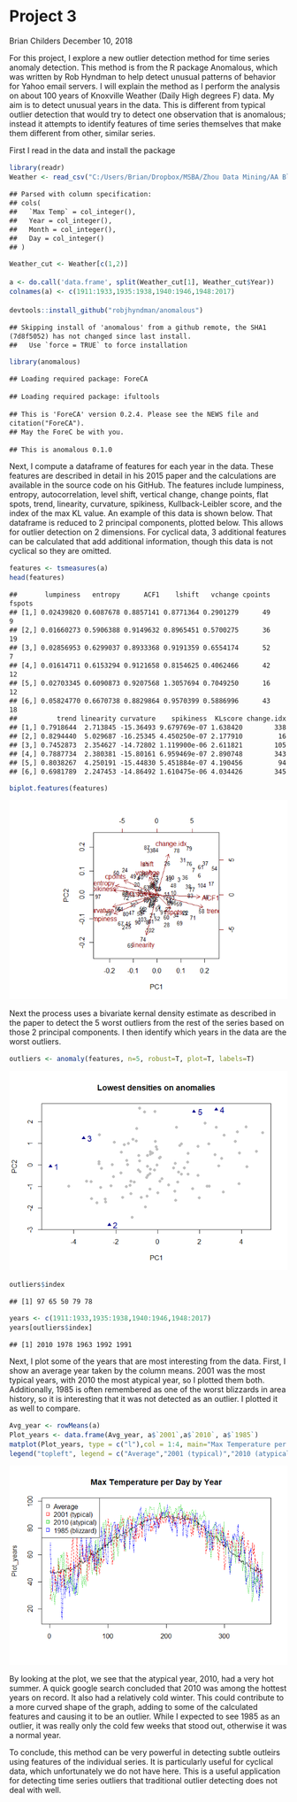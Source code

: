 Project 3
================
Brian Childers
December 10, 2018

For this project, I explore a new outlier detection method for time series anomaly detection. This method is from the R package Anomalous, which was written by Rob Hyndman to help detect unusual patterns of behavior for Yahoo email servers. I will explain the method as I perform the analysis on about 100 years of Knoxville Weather (Daily High degrees F) data. My aim is to detect unusual years in the data. This is different from typical outlier detection that would try to detect one observation that is anomalous; instead it attempts to identify features of time series themselves that make them different from other, similar series.

First I read in the data and install the package

``` r
library(readr)
Weather <- read_csv("C:/Users/Brian/Dropbox/MSBA/Zhou Data Mining/AA Blog posts/Weather.csv")
```

    ## Parsed with column specification:
    ## cols(
    ##   `Max Temp` = col_integer(),
    ##   Year = col_integer(),
    ##   Month = col_integer(),
    ##   Day = col_integer()
    ## )

``` r
Weather_cut <- Weather[c(1,2)]

a <- do.call('data.frame', split(Weather_cut[1], Weather_cut$Year))
colnames(a) <- c(1911:1933,1935:1938,1940:1946,1948:2017)

devtools::install_github("robjhyndman/anomalous")
```

    ## Skipping install of 'anomalous' from a github remote, the SHA1 (7d8f5052) has not changed since last install.
    ##   Use `force = TRUE` to force installation

``` r
library(anomalous)
```

    ## Loading required package: ForeCA

    ## Loading required package: ifultools

    ## This is 'ForeCA' version 0.2.4. Please see the NEWS file and citation("ForeCA").
    ## May the ForeC be with you.

    ## This is anomalous 0.1.0

Next, I compute a dataframe of features for each year in the data. These features are described in detail in his 2015 paper and the calculations are available in the source code on his GitHub. The features include lumpiness, entropy, autocorrelation, level shift, vertical change, change points, flat spots, trend, linearity, curvature, spikiness, Kullback-Leibler score, and the index of the max KL value. An example of this data is shown below. That dataframe is reduced to 2 principal components, plotted below. This allows for outlier detection on 2 dimensions. For cyclical data, 3 additional features can be calculated that add additional information, though this data is not cyclical so they are omitted.

``` r
features <- tsmeasures(a)
head(features)
```

    ##       lumpiness   entropy      ACF1    lshift   vchange cpoints fspots
    ## [1,] 0.02439820 0.6087678 0.8857141 0.8771364 0.2901279      49      9
    ## [2,] 0.01660273 0.5906388 0.9149632 0.8965451 0.5700275      36     19
    ## [3,] 0.02856953 0.6299037 0.8933368 0.9191359 0.6554174      52      7
    ## [4,] 0.01614711 0.6153294 0.9121658 0.8154625 0.4062466      42     12
    ## [5,] 0.02703345 0.6090873 0.9207568 1.3057694 0.7049250      16     12
    ## [6,] 0.05824770 0.6670738 0.8829864 0.9570399 0.5886996      43     18
    ##          trend linearity curvature    spikiness  KLscore change.idx
    ## [1,] 0.7918644  2.713845 -15.36493 9.679769e-07 1.638420        338
    ## [2,] 0.8294440  5.029687 -16.25345 4.450250e-07 2.177910         16
    ## [3,] 0.7452873  2.354627 -14.72802 1.119900e-06 2.611821        105
    ## [4,] 0.7887734  2.380381 -15.80161 6.959469e-07 2.890748        343
    ## [5,] 0.8038267  4.250191 -15.44830 5.451884e-07 4.190456         94
    ## [6,] 0.6981789  2.247453 -14.86492 1.610475e-06 4.034426        345

``` r
biplot.features(features)
```

![](P3_files/figure-markdown_github/TSmeasures-1.png)

Next the process uses a bivariate kernal density estimate as described in the paper to detect the 5 worst outliers from the rest of the series based on those 2 principal components. I then identify which years in the data are the worst outliers.

``` r
outliers <- anomaly(features, n=5, robust=T, plot=T, labels=T)
```

![](P3_files/figure-markdown_github/Outliers-1.png)

``` r
outliers$index
```

    ## [1] 97 65 50 79 78

``` r
years <- c(1911:1933,1935:1938,1940:1946,1948:2017)
years[outliers$index]
```

    ## [1] 2010 1978 1963 1992 1991

Next, I plot some of the years that are most interesting from the data. First, I show an average year taken by the column means. 2001 was the most typical years, with 2010 the most atypical year, so I plotted them both. Additionally, 1985 is often remembered as one of the worst blizzards in area history, so it is interesting that it was not detected as an outlier. I plotted it as well to compare.

``` r
Avg_year <- rowMeans(a)
Plot_years <- data.frame(Avg_year, a$`2001`,a$`2010`, a$`1985`)
matplot(Plot_years, type = c("l"),col = 1:4, main="Max Temperature per Day by Year")
legend("topleft", legend = c("Average","2001 (typical)","2010 (atypical)","1985 (blizzard)"), col=1:4, pch=.1)
```

![](P3_files/figure-markdown_github/plots-1.png)

By looking at the plot, we see that the atypical year, 2010, had a very hot summer. A quick google search concluded that 2010 was among the hottest years on record. It also had a relatively cold winter. This could contribute to a more curved shape of the graph, adding to some of the calculated features and causing it to be an outlier. While I expected to see 1985 as an outlier, it was really only the cold few weeks that stood out, otherwise it was a normal year.

To conclude, this method can be very powerful in detecting subtle outleirs using features of the individual series. It is particularly useful for cyclical data, which unfortunately we do not have here. This is a useful application for detecting time series outliers that traditional outlier detecting does not deal with well.
